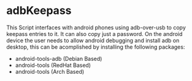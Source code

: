 # adbKeepass
This Script interfaces with android phones using adb-over-usb to copy keepass entries to it. It can also copy just a password.
On the android device the user needs to allow android debugging and install adb on desktop, this can be acomplished by installing the following packages:
 * android-tools-adb (Debian Based)
 * android-tools (RedHat Based)
 * android-tools (Arch Based)